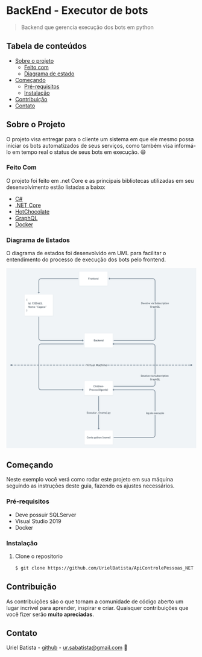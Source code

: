 
# BackEnd - Executor de bots

> Backend que gerencia execução dos bots em 
  python




 ## Tabela de conteúdos
  * [Sobre o projeto](#sobre-o-projeto)
    * [Feito com](#feito-com)
    * [Diagrama de estado](#diagrama-de-estados)
  * [Começando](#começando)
    * [Pré-requisitos](#pre-requisitos)
    * [Instalação](#instalação)
  * [Contribuição](#contribuição)
  * [Contato](#contato)


## Sobre o Projeto

O projeto visa entregar para o cliente um sistema 
em que ele mesmo possa iniciar os bots automatizados
de seus serviços, como também visa informá-lo em tempo real o status de seus bots em execução. :smile:


### Feito Com

O projeto foi feito em .net Core e as principais bibliotecas utilizadas em seu desenvolvimento estão listadas a baixo:

* [C#](https://docs.microsoft.com/pt-br/dotnet/csharp)
* [.NET Core](https://dotnet.microsoft.com/download)
* [HotChocolate](https://chillicream.com/docs/hotchocolate/v10)
* [GraphQL](https://graphql.org/learn/)
* [Docker](https://www.docker.com/)

### Diagrama de Estados

O diagrama de estados foi desenvolvido em UML para facilitar o entendimento do processo de execução dos 
bots pelo frontend.

![Diagrama](Imagens\diagrama.png)



## Começando

Neste exemplo você verá como rodar este projeto em sua máquina seguindo as instruções deste guia, fazendo os ajustes necessários.

### Pré-requisitos

* Deve possuir SQLServer
* Visual Studio 2019
* Docker

### Instalação

1. Clone o repositorio
   ```sh
   $ git clone https://github.com/UrielBatista/ApiControlePessoas_NET
   ```


## Contribuição

As contribuições são o que tornam a comunidade de código aberto um lugar incrível para aprender, inspirar e criar. Quaisquer contribuições que você fizer serão **muito apreciadas**.


## Contato

Uriel Batista - [github](https://github.com/UrielBatista) - ur.sabatista@gmail.com :e-mail:
